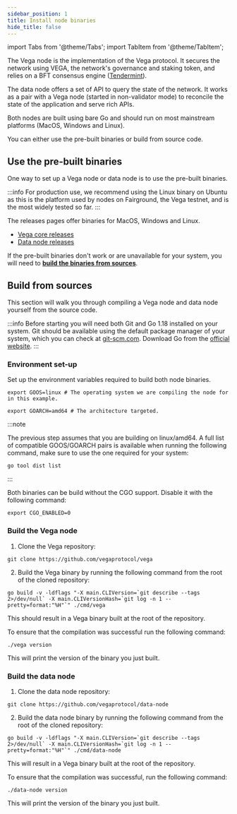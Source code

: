 ```yaml
---
sidebar_position: 1
title: Install node binaries
hide_title: false
---
```


import Tabs from '@theme/Tabs';
import TabItem from '@theme/TabItem';

The Vega node is the implementation of the Vega protocol. It secures the network using VEGA, the network's governance and staking token, and relies on a BFT consensus engine ([Tendermint](https://tendermint.com/)).

The data node offers a set of API to query the state of the network. It works as a pair with a Vega node (started in non-validator mode) to reconcile the state of the application and serve rich APIs.

Both nodes are built using bare Go and should run on most mainstream platforms (MacOS, Windows and Linux).

You can either use the pre-built binaries or build from source code.

## Use the pre-built binaries 
One way to set up a Vega node or data node is to use the pre-built binaries. 

:::info 
For production use, we recommend using the Linux binary on Ubuntu as this is the platform used by nodes on Fairground, the Vega testnet, and is the most widely tested so far. 
:::

The releases pages offer binaries for MacOS, Windows and Linux. 

* [Vega core releases](https://github.com/vegaprotocol/vega/releases)
* [Data node releases](https://github.com/vegaprotocol/data-node/releases)

If the pre-built binaries don't work or are unavailable for your system, you will need to [**build the binaries from sources**](#build-from-sources).

## Build from sources
This section will walk you through compiling a Vega node and data node yourself from the source code.

:::info
Before starting you will need both Git and Go 1.18 installed on your system. Git should be available using the default package manager of your system, which you can check at [git-scm.com](https://git-scm.com/). Download Go from the [official website](https://go.dev/dl/).
:::

### Environment set-up
Set up the environment variables required to build both node binaries.
```Shell
export GOOS=linux # The operating system we are compiling the node for in this example.
```
```Shell
export GOARCH=amd64 # The architecture targeted.
```
:::note

The previous step assumes that you are building on linux/amd64. A full list of compatible GOOS/GOARCH pairs is available when running the following command, make sure to use the one required for your system:
```
go tool dist list
```
:::

Both binaries can be build without the CGO support. Disable it with the following command:
```
export CGO_ENABLED=0
```

### Build the Vega node
1. Clone the Vega repository:
```Shell
git clone https://github.com/vegaprotocol/vega
```

2. Build the Vega binary by running the following command from the root of the cloned repository:
```
go build -v -ldflags "-X main.CLIVersion=`git describe --tags 2>/dev/null` -X main.CLIVersionHash=`git log -n 1 --pretty=format:"%H"`" ./cmd/vega
```

This should result in a Vega binary built at the root of the repository. 

To ensure that the compilation was successful run the following command:
```
./vega version
```
This will print the version of the binary you just built.


### Build the data node
1. Clone the data node repository:
```Shell
git clone https://github.com/vegaprotocol/data-node
```

2. Build the data node binary by running the following command from the root of the cloned repository:
```
go build -v -ldflags "-X main.CLIVersion=`git describe --tags 2>/dev/null` -X main.CLIVersionHash=`git log -n 1 --pretty=format:"%H"`" ./cmd/data-node
```

This will result in a Vega binary built at the root of the repository. 

To ensure that the compilation was successful, run the following command:
```
./data-node version
```
This will print the version of the binary you just built.
